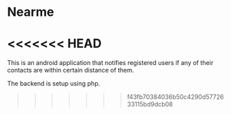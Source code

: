 # Nearme
<<<<<<< HEAD
=======

This is an android application that notifies registered users if any of their contacts are within certain distance of them. 

The backend is setup using php.
>>>>>>> f43fb70384036b50c4290d5772633115bd9dcb08
